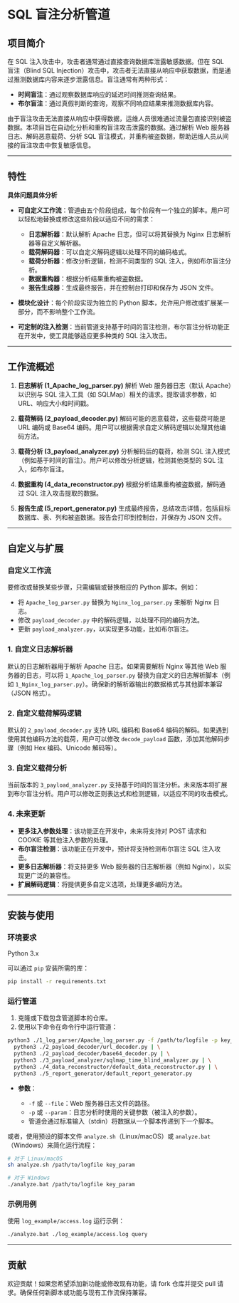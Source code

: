 # SQL 盲注分析管道

## 项目简介

在 SQL 注入攻击中，攻击者通常通过直接查询数据库泄露敏感数据。但在 SQL 盲注（Blind SQL Injection）攻击中，攻击者无法直接从响应中获取数据，而是通过推测数据库内容来逐步泄露信息。盲注通常有两种形式：

* **时间盲注**：通过观察数据库响应的延迟时间推测查询结果。
* **布尔盲注**：通过真假判断的查询，观察不同响应结果来推测数据库内容。

由于盲注攻击无法直接从响应中获得数据，运维人员很难通过流量包直接识别被盗数据。本项目旨在自动化分析和重构盲注攻击泄露的数据。通过解析 Web 服务器日志、解码恶意载荷、分析 SQL 盲注模式，并重构被盗数据，帮助运维人员从间接的盲注攻击中恢复敏感信息。

---

## 特性

**具体问题具体分析**

* **可自定义工作流**：管道由五个阶段组成，每个阶段有一个独立的脚本。用户可以轻松地替换或修改这些阶段以适应不同的需求：

  * **日志解析器**：默认解析 Apache 日志，但可以将其替换为 Nginx 日志解析器等自定义解析器。
  * **载荷解码器**：可以自定义解码逻辑以处理不同的编码格式。
  * **载荷分析器**：修改分析逻辑，检测不同类型的 SQL 注入，例如布尔盲注分析。
  * **数据重构器**：根据分析结果重构被盗数据。
  * **报告生成器**：生成最终报告，并在控制台打印和保存为 JSON 文件。

* **模块化设计**：每个阶段实现为独立的 Python 脚本，允许用户修改或扩展某一部分，而不影响整个工作流。

* **可定制的注入检测**：当前管道支持基于时间的盲注检测，布尔盲注分析功能正在开发中，使工具能够适应更多种类的 SQL 注入攻击。

---

## 工作流概述

1. **日志解析 (1_Apache_log_parser.py)**
   解析 Web 服务器日志（默认 Apache）以识别与 SQL 注入工具（如 SQLMap）相关的请求。提取请求参数，如 URL、响应大小和时间戳。

2. **载荷解码 (2_payload_decoder.py)**
   解码可能的恶意载荷，这些载荷可能是 URL 编码或 Base64 编码。用户可以根据需求自定义解码逻辑以处理其他编码方法。

3. **载荷分析 (3_payload_analyzer.py)**
   分析解码后的载荷，检测 SQL 注入模式（例如基于时间的盲注）。用户可以修改分析逻辑，检测其他类型的 SQL 注入，如布尔盲注。

4. **数据重构 (4_data_reconstructor.py)**
   根据分析结果重构被盗数据，解码通过 SQL 注入攻击提取的数据。

5. **报告生成 (5_report_generator.py)**
   生成最终报告，总结攻击详情，包括目标数据库、表、列和被盗数据。报告会打印到控制台，并保存为 JSON 文件。

---

## 自定义与扩展

### 自定义工作流

要修改或替换某些步骤，只需编辑或替换相应的 Python 脚本。例如：

* 将 `Apache_log_parser.py` 替换为 `Nginx_log_parser.py` 来解析 Nginx 日志。
* 修改 `payload_decoder.py` 中的解码逻辑，以处理不同的编码方法。
* 更新 `payload_analyzer.py`，以实现更多功能，比如布尔盲注。

### 1. 自定义日志解析器

默认的日志解析器用于解析 Apache 日志。如果需要解析 Nginx 等其他 Web 服务器的日志，可以将 `1_Apache_log_parser.py` 替换为自定义的日志解析脚本（例如 `1_Nginx_log_parser.py`）。确保新的解析器输出的数据格式与其他脚本兼容（JSON 格式）。

### 2. 自定义载荷解码逻辑

默认的 `2_payload_decoder.py` 支持 URL 编码和 Base64 编码的解码。如果遇到使用其他编码方法的载荷，用户可以修改 `decode_payload` 函数，添加其他解码步骤（例如 Hex 编码、Unicode 解码等）。

### 3. 自定义载荷分析

当前版本的 `3_payload_analyzer.py` 支持基于时间的盲注分析。未来版本将扩展到布尔盲注分析。用户可以修改正则表达式和检测逻辑，以适应不同的攻击模式。

### 4. 未来更新

* **更多注入参数处理**：该功能正在开发中，未来将支持对 POST 请求和 COOKIE 等其他注入参数的处理。
* **布尔盲注检测**：该功能正在开发中，预计将支持检测布尔盲注 SQL 注入攻击。
* **更多日志解析器**：将支持更多 Web 服务器的日志解析器（例如 Nginx），以实现更广泛的兼容性。
* **扩展解码逻辑**：将提供更多自定义选项，处理更多编码方法。

---

## 安装与使用

### 环境要求

Python 3.x

可以通过 `pip` 安装所需的库：

```bash
pip install -r requirements.txt
```

### 运行管道

1. 克隆或下载包含管道脚本的仓库。
2. 使用以下命令在命令行中运行管道：

```bash
python3 ./1_log_parser/Apache_log_parser.py -f /path/to/logfile -p key_param_value | \
  python3 ./2_payload_decoder/url_decoder.py | \
  python3 ./2_payload_decoder/base64_decoder.py | \
  python3 ./3_payload_analyzer/sqlmap_time_blind_analyzer.py | \
  python3 ./4_data_reconstructor/default_data_reconstructor.py | \
  python3 ./5_report_generator/default_report_generator.py
```

* **参数**：

  * `-f` 或 `--file`：Web 服务器日志文件的路径。
  * `-p` 或 `--param`：日志分析时使用的关键参数（被注入的参数）。
  * 管道会通过标准输入（stdin）将数据从一个脚本传递到下一个脚本。


或者，使用预设的脚本文件 `analyze.sh`（Linux/macOS）或 `analyze.bat`（Windows）来简化运行流程：

```bash
# 对于 Linux/macOS
sh analyze.sh /path/to/logfile key_param

# 对于 Windows
./analyze.bat /path/to/logfile key_param
```

### 示例用例

使用 `log_example/access.log` 运行示例：

```bash
./analyze.bat ./log_example/access.log query
```

---

## 贡献

欢迎贡献！如果您希望添加新功能或修改现有功能，请 fork 仓库并提交 pull 请求。确保任何新脚本或功能与现有工作流保持兼容。
